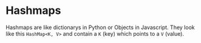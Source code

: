 # Hashmaps
Hashmaps are like dictionarys in Python or Objects in Javascript. They look like this `HashMap<K, V>` and contain a `K` (key) which points to a `V` (value).